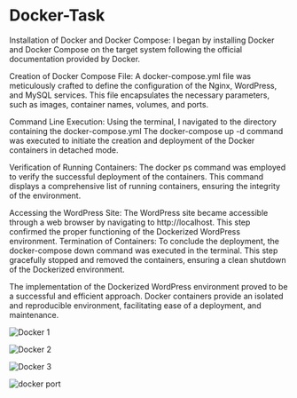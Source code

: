 # Docker-Task
Installation of Docker and Docker Compose: I began by installing Docker and Docker Compose on the target system following the official documentation provided by Docker.


Creation of Docker Compose File: A docker-compose.yml file was meticulously crafted to define the configuration of the Nginx, WordPress, and MySQL services. This file encapsulates the necessary parameters, such as images, container names, volumes, and ports.


Command Line Execution: Using the terminal, I navigated to the directory containing the docker-compose.yml The docker-compose up -d command was executed to initiate the creation and deployment of the Docker containers in detached mode.


Verification of Running Containers: The docker ps command was employed to verify the successful deployment of the containers. This command displays a comprehensive list of running containers, ensuring the integrity of the environment.


Accessing the WordPress Site: The WordPress site became accessible through a web browser by navigating to http://localhost. This step confirmed the proper functioning of the Dockerized WordPress environment.
Termination of Containers: To conclude the deployment, the docker-compose down command was executed in the terminal. This step gracefully stopped and removed the containers, ensuring a clean shutdown of the Dockerized environment.


The implementation of the Dockerized WordPress environment proved to be a successful and efficient approach. Docker containers provide an isolated and reproducible environment, facilitating ease of a deployment, and maintenance.


![Docker 1](https://github.com/DavidWorkGitHub/Docker-Task/assets/65865159/4104ea06-037f-40d4-a550-4c932f5465f6)


![Docker 2](https://github.com/DavidWorkGitHub/Docker-Task/assets/65865159/3f60198d-8ae9-472a-ae36-0b92ea9fdd36)


![Docker 3](https://github.com/DavidWorkGitHub/Docker-Task/assets/65865159/53f01f3d-2be2-4a80-bddb-af7d9eec3e3c)


![docker port](https://github.com/DavidWorkGitHub/Docker-Task/assets/65865159/b119666f-ee98-4889-bd72-ae29338d7f1a)
